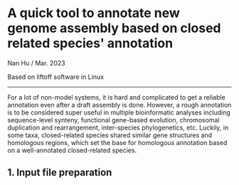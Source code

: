 # A quick tool to annotate new genome assembly based on closed related species' annotation
Nan Hu / Mar. 2023

Based on liftoff software in Linux

---
For a lot of non-model systems, it is hard and complicated to get a reliable annotation even after a draft assembly is done. However, a rough annotation is to be considered super useful in multiple bioinformatic analyses including sequence-level synteny, functional gene-based evolution, chromosomal duplication and rearrangement, inter-species phylogenetics, etc. Luckily, in some taxa, closed-related species shared similar gene structures and homologous regions, which set the base for homologous annotation based on a well-annotated closed-related species. 

## 1. Input file preparation
